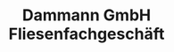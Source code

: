 ---
title: "Dammann GmbH Fliesenfachgeschäft"
url: /petershagen/dammann-gmbh-fliesenfachgeschaeft/
shop: Fliesen
---